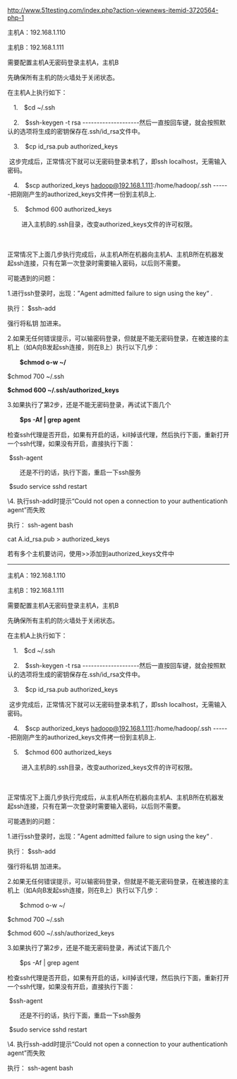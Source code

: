 http://www.51testing.com/index.php?action-viewnews-itemid-3720564-php-1

主机A：192.168.1.110

主机B：192.168.1.111 

需要配置主机A无密码登录主机A，主机B

先确保所有主机的防火墙处于关闭状态。

在主机A上执行如下：

　1.　$cd ~/.ssh

　2.　$ssh-keygen -t rsa  --------------------然后一直按回车键，就会按照默认的选项将生成的密钥保存在.ssh/id_rsa文件中。

　3.　$cp id_rsa.pub authorized_keys 

​         这步完成后，正常情况下就可以无密码登录本机了，即ssh localhost，无需输入密码。

　4.　$scp authorized_keys hadoop@192.168.1.111:/home/hadoop/.ssh   ------把刚刚产生的authorized_keys文件拷一份到主机B上.　　

　5.　$chmod 600 authorized_keys       

　　   进入主机B的.ssh目录，改变authorized_keys文件的许可权限。

　　 

 

正常情况下上面几步执行完成后，从主机A所在机器向主机A、主机B所在机器发起ssh连接，只有在第一次登录时需要输入密码，以后则不需要。

 

可能遇到的问题：

1.进行ssh登录时，出现：”Agent admitted failure to sign using the key“ .

   执行： $ssh-add

   强行将私钥 加进来。

2.如果无任何错误提示，可以输密码登录，但就是不能无密码登录，在被连接的主机上（如A向B发起ssh连接，则在B上）执行以下几步：

　　**$chmod o-w ~/**

   $chmod 700 ~/.ssh

   **$chmod 600 ~/.ssh/authorized_keys**

3.如果执行了第2步，还是不能无密码登录，再试试下面几个

　　**$ps -Af | grep agent** 

​        检查ssh代理是否开启，如果有开启的话，kill掉该代理，然后执行下面，重新打开一个ssh代理，如果没有开启，直接执行下面：

​       $ssh-agent

　　还是不行的话，执行下面，重启一下ssh服务

​       $sudo service sshd restart

\4. 执行ssh-add时提示“Could not open a connection to your authenticationh agent”而失败

执行： ssh-agent bash



cat A.id_rsa.pub > authorized_keys

若有多个主机要访问，使用>>添加到authorized_keys文件中 

------------------------------------------------------------------------------------



主机A：192.168.1.110 

主机B：192.168.1.111 

需要配置主机A无密码登录主机A，主机B

先确保所有主机的防火墙处于关闭状态。

在主机A上执行如下：

　1.　$cd ~/.ssh

　2.　$ssh-keygen -t rsa  --------------------然后一直按回车键，就会按照默认的选项将生成的密钥保存在.ssh/id_rsa文件中。

　3.　$cp id_rsa.pub authorized_keys 

​         这步完成后，正常情况下就可以无密码登录本机了，即ssh localhost，无需输入密码。

　4.　$scp authorized_keys hadoop@192.168.1.111:/home/hadoop/.ssh   ------把刚刚产生的authorized_keys文件拷一份到主机B上.　　

　5.　$chmod 600 authorized_keys       

　　   进入主机B的.ssh目录，改变authorized_keys文件的许可权限。

　　 

 

正常情况下上面几步执行完成后，从主机A所在机器向主机A、主机B所在机器发起ssh连接，只有在第一次登录时需要输入密码，以后则不需要。

 

可能遇到的问题：

1.进行ssh登录时，出现：”Agent admitted failure to sign using the key“ .

   执行： $ssh-add

   强行将私钥 加进来。

2.如果无任何错误提示，可以输密码登录，但就是不能无密码登录，在被连接的主机上（如A向B发起ssh连接，则在B上）执行以下几步：

　　$chmod o-w ~/

   $chmod 700 ~/.ssh

   $chmod 600 ~/.ssh/authorized_keys

3.如果执行了第2步，还是不能无密码登录，再试试下面几个

　　$ps -Af | grep agent 

​        检查ssh代理是否开启，如果有开启的话，kill掉该代理，然后执行下面，重新打开一个ssh代理，如果没有开启，直接执行下面：

​       $ssh-agent

　　还是不行的话，执行下面，重启一下ssh服务

​       $sudo service sshd restart

\4. 执行ssh-add时提示“Could not open a connection to your authenticationh agent”而失败

执行： ssh-agent bash 